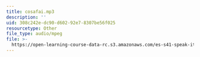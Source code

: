 ```yaml
---
title: cosafai.mp3
description: ''
uid: 308c242e-dc90-d602-92e7-8307be56f025
resourcetype: Other
file_type: audio/mpeg
file: >-
  https://open-learning-course-data-rc.s3.amazonaws.com/es-s41-speak-italian-with-your-mouth-full-spring-2012/308c242edc90d60292e78307be56f025_cosafai.mp3
---
```

